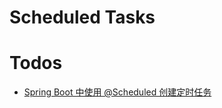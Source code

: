 ﻿# Scheduled Tasks

# Todos

- [Spring Boot 中使用 @Scheduled 创建定时任务](http://blog.didispace.com/springbootscheduled/)
